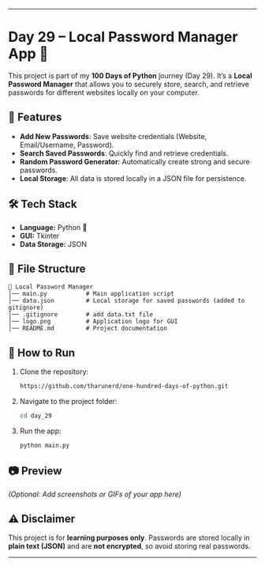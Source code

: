 
---

# Day 29 – Local Password Manager App 🔐

This project is part of my **100 Days of Python** journey (Day 29).
It’s a **Local Password Manager** that allows you to securely store, search, and retrieve passwords for different websites locally on your computer.

## 📌 Features

* **Add New Passwords**: Save website credentials (Website, Email/Username, Password).
* **Search Saved Passwords**: Quickly find and retrieve credentials.
* **Random Password Generator**: Automatically create strong and secure passwords.
* **Local Storage**: All data is stored locally in a JSON file for persistence.

## 🛠 Tech Stack

* **Language:** Python 🐍
* **GUI:** Tkinter
* **Data Storage:** JSON

## 📂 File Structure

```
📁 Local Password Manager
│── main.py           # Main application script
│── data.json         # Local storage for saved passwords (added to gitignore)
│── .gitignore        # add data.txt file
│── logo.png          # Application logo for GUI
│── README.md         # Project documentation
```

## 🚀 How to Run

1. Clone the repository:

   ```bash
   https://github.com/tharunerd/one-hundred-days-of-python.git
   ```
2. Navigate to the project folder:

   ```bash
   cd day_29 
   ```
3. Run the app:

   ```bash
   python main.py
   ```

## 📷 Preview

*(Optional: Add screenshots or GIFs of your app here)*

## ⚠ Disclaimer

This project is for **learning purposes only**.
Passwords are stored locally in **plain text (JSON)** and are **not encrypted**, so avoid storing real passwords.

---

